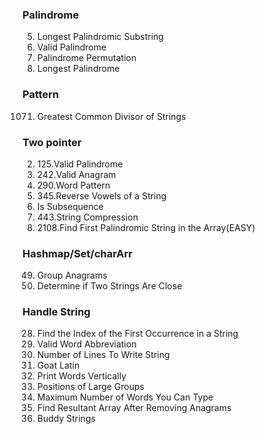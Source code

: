 ### Palindrome
5. Longest Palindromic Substring
125. Valid Palindrome
266. Palindrome Permutation
409. Longest Palindrome


### Pattern
1071. Greatest Common Divisor of Strings


### Two pointer
2. 125.Valid Palindrome
3. 242.Valid Anagram
4. 290.Word Pattern
5. 345.Reverse Vowels of a String
392. Is Subsequence
7. 443.String Compression
8. 2108.Find First Palindromic String in the Array(EASY)


### Hashmap/Set/charArr
49. Group Anagrams
1657. Determine if Two Strings Are Close


### Handle String
28. Find the Index of the First Occurrence in a String
408. Valid Word Abbreviation
806. Number of Lines To Write String
824. Goat Latin
1324. Print Words Vertically
830. Positions of Large Groups
1935. Maximum Number of Words You Can Type
2273. Find Resultant Array After Removing Anagrams
859. Buddy Strings


